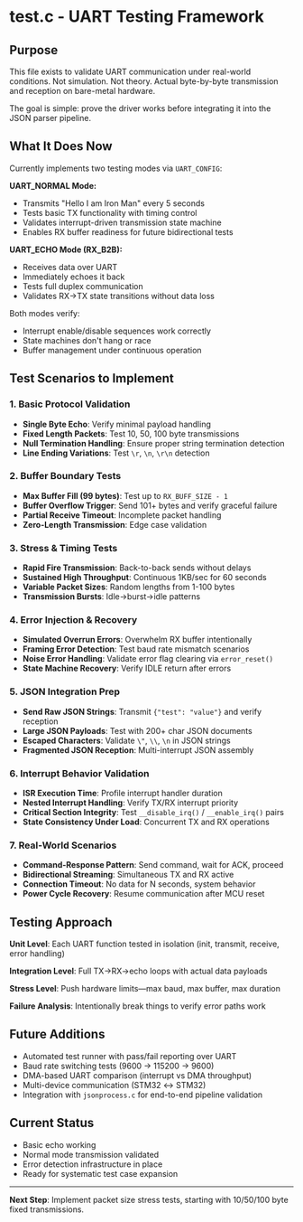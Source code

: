 # test.c - UART Testing Framework

## Purpose

This file exists to validate UART communication under real-world conditions. Not simulation. Not theory. Actual byte-by-byte transmission and reception on bare-metal hardware.

The goal is simple: prove the driver works before integrating it into the JSON parser pipeline.

## What It Does Now

Currently implements two testing modes via `UART_CONFIG`:

**UART_NORMAL Mode:**
- Transmits "Hello I am Iron Man" every 5 seconds
- Tests basic TX functionality with timing control
- Validates interrupt-driven transmission state machine
- Enables RX buffer readiness for future bidirectional tests

**UART_ECHO Mode (RX_B2B):**
- Receives data over UART
- Immediately echoes it back
- Tests full duplex communication
- Validates RX→TX state transitions without data loss

Both modes verify:
- Interrupt enable/disable sequences work correctly
- State machines don't hang or race
- Buffer management under continuous operation

## Test Scenarios to Implement

### 1. Basic Protocol Validation
- **Single Byte Echo**: Verify minimal payload handling
- **Fixed Length Packets**: Test 10, 50, 100 byte transmissions
- **Null Termination Handling**: Ensure proper string termination detection
- **Line Ending Variations**: Test `\r`, `\n`, `\r\n` detection

### 2. Buffer Boundary Tests
- **Max Buffer Fill (99 bytes)**: Test up to `RX_BUFF_SIZE - 1`
- **Buffer Overflow Trigger**: Send 101+ bytes and verify graceful failure
- **Partial Receive Timeout**: Incomplete packet handling
- **Zero-Length Transmission**: Edge case validation

### 3. Stress & Timing Tests
- **Rapid Fire Transmission**: Back-to-back sends without delays
- **Sustained High Throughput**: Continuous 1KB/sec for 60 seconds
- **Variable Packet Sizes**: Random lengths from 1-100 bytes
- **Transmission Bursts**: Idle→burst→idle patterns

### 4. Error Injection & Recovery
- **Simulated Overrun Errors**: Overwhelm RX buffer intentionally
- **Framing Error Detection**: Test baud rate mismatch scenarios
- **Noise Error Handling**: Validate error flag clearing via `error_reset()`
- **State Machine Recovery**: Verify IDLE return after errors

### 5. JSON Integration Prep
- **Send Raw JSON Strings**: Transmit `{"test": "value"}` and verify reception
- **Large JSON Payloads**: Test with 200+ char JSON documents
- **Escaped Characters**: Validate `\"`, `\\`, `\n` in JSON strings
- **Fragmented JSON Reception**: Multi-interrupt JSON assembly

### 6. Interrupt Behavior Validation
- **ISR Execution Time**: Profile interrupt handler duration
- **Nested Interrupt Handling**: Verify TX/RX interrupt priority
- **Critical Section Integrity**: Test `__disable_irq()` / `__enable_irq()` pairs
- **State Consistency Under Load**: Concurrent TX and RX operations

### 7. Real-World Scenarios
- **Command-Response Pattern**: Send command, wait for ACK, proceed
- **Bidirectional Streaming**: Simultaneous TX and RX active
- **Connection Timeout**: No data for N seconds, system behavior
- **Power Cycle Recovery**: Resume communication after MCU reset

## Testing Approach

**Unit Level**: Each UART function tested in isolation (init, transmit, receive, error handling)

**Integration Level**: Full TX→RX→echo loops with actual data payloads

**Stress Level**: Push hardware limits—max baud, max buffer, max duration

**Failure Analysis**: Intentionally break things to verify error paths work

## Future Additions

- Automated test runner with pass/fail reporting over UART
- Baud rate switching tests (9600 → 115200 → 9600)
- DMA-based UART comparison (interrupt vs DMA throughput)
- Multi-device communication (STM32 ↔ STM32)
- Integration with `jsonprocess.c` for end-to-end pipeline validation

## Current Status

- Basic echo working
- Normal mode transmission validated
- Error detection infrastructure in place
- Ready for systematic test case expansion

---

**Next Step**: Implement packet size stress tests, starting with 10/50/100 byte fixed transmissions.
